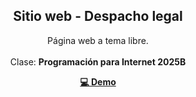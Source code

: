 <div align="center">

<h2 align="center">Sitio web - Despacho legal</h2>

Página web a tema libre. <br><br> Clase: <strong>Programación para Internet 2025B<strong>

<a href="https://katshue.github.io/adivina-el-numero/" target="_blank"><strong>💻 Demo </strong></a>

</div>
